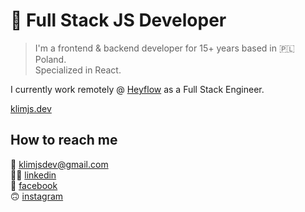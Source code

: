 # 🦀 Full Stack JS Developer

> I'm a frontend & backend developer for 15+ years based in 🇵🇱 Poland.  
> Specialized in React.

I currently work remotely @ [Heyflow](https://heyflow.com) as a Full Stack Engineer.

[klimjs.dev](https://klimjs.dev)

## How to reach me
📧 klimjsdev@gmail.com  
👨‍💻 [linkedin](https://www.linkedin.com/in/klimjs)  
💬 [facebook](https://www.facebook.com/klim.semenov)  
🙃 [instagram](https://www.instagram.com/klimjs)
